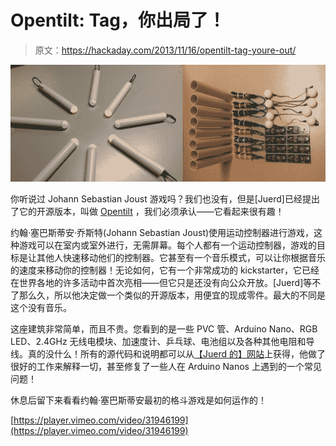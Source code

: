 # Opentilt: Tag，你出局了！

> 原文：<https://hackaday.com/2013/11/16/opentilt-tag-youre-out/>

![opentilt](img/79032673993e4b6cc12697bf671ebecc.png)

你听说过 Johann Sebastian Joust 游戏吗？我们也没有，但是[Juerd]已经提出了它的开源版本，叫做 [Opentilt](http://www.opentilt.org/) ，我们必须承认——它看起来很有趣！

约翰·塞巴斯蒂安·乔斯特(Johann Sebastian Joust)使用运动控制器进行游戏，这种游戏可以在室内或室外进行，无需屏幕。每个人都有一个运动控制器，游戏的目标是让其他人快速移动他们的控制器。它甚至有一个音乐模式，可以让你根据音乐的速度来移动你的控制器！无论如何，它有一个非常成功的 kickstarter，它已经在世界各地的许多活动中首次亮相——但它只是还没有向公众开放。[Juerd]等不了那么久，所以他决定做一个类似的开源版本，用便宜的现成零件。最大的不同是这个没有音乐。

这座建筑非常简单，而且不贵。您看到的是一些 PVC 管、Arduino Nano、RGB LED、2.4GHz 无线电模块、加速度计、乒乓球、电池组以及各种其他电阻和导线。真的没什么！所有的源代码和说明都可以从[【Juerd 的】网站](http://www.opentilt.org/)上获得，他做了很好的工作来解释一切，甚至修复了一些人在 Arduino Nanos 上遇到的一个常见问题！

休息后留下来看看约翰·塞巴斯蒂安最初的格斗游戏是如何运作的！

[https://player.vimeo.com/video/31946199](https://player.vimeo.com/video/31946199)